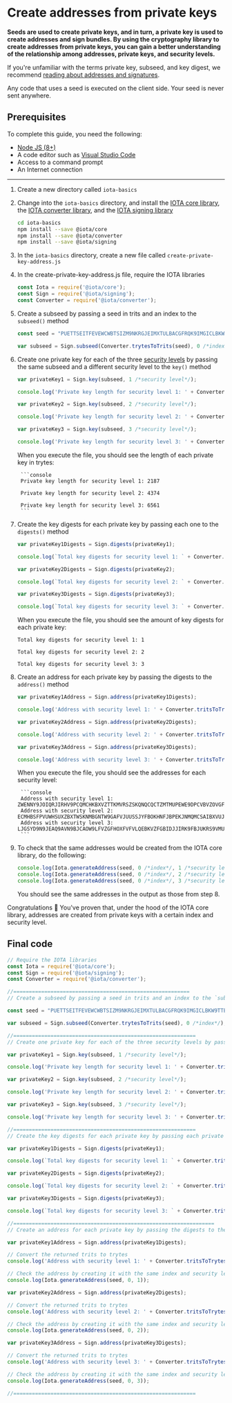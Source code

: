 # Create addresses from private keys

**Seeds are used to create private keys, and in turn, a private key is used to create addresses and sign bundles. By using the cryptography library to create addresses from private keys, you can gain a better understanding of the relationship among addresses, private keys, and security levels.**

If you're unfamiliar with the terms private key, subseed, and key digest, we recommend [reading about addresses and signatures](../concepts/addresses-and-signatures.md).

Any code that uses a seed is executed on the client side. Your seed is never sent anywhere.

## Prerequisites

To complete this guide, you need the following:

* [Node JS (8+)](https://nodejs.org/en/)
* A code editor such as [Visual Studio Code](https://code.visualstudio.com/Download)
* Access to a command prompt
* An Internet connection

---

1. Create a new directory called `iota-basics`

2. Change into the `iota-basics` directory, and install the [IOTA core library](https://github.com/iotaledger/iota.js/tree/next/packages/core), the [IOTA converter library](https://github.com/iotaledger/iota.js/tree/next/packages/converter), and the [IOTA signing library](https://github.com/iotaledger/iota.js/tree/next/packages/signing)

    ```bash
    cd iota-basics
    npm install --save @iota/core
    npm install --save @iota/converter
    npm install --save @iota/signing
    ```

3. In the `iota-basics` directory, create a new file called `create-private-key-address.js`

4. In the create-private-key-address.js file, require the IOTA libraries

    ```js
    const Iota = require('@iota/core');
    const Sign = require('@iota/signing');
    const Converter = require('@iota/converter');
    ```

5. Create a subseed by passing a seed in trits and an index to the `subseed()` method

    ```js
    const seed = "PUETTSEITFEVEWCWBTSIZM9NKRGJEIMXTULBACGFRQK9IMGICLBKW9TTEVSDQMGWKBXPVCBMMCXWMNPDX";

    var subseed = Sign.subseed(Converter.trytesToTrits(seed), 0 /*index*/);
    ```

6. Create one private key for each of the three [security levels](../references/security-levels.md) by passing the same subseed and a different security level to the `key()` method

    ```js
    var privateKey1 = Sign.key(subseed, 1 /*security level*/);

    console.log('Private key length for security level 1: ' + Converter.tritsToTrytes(privateKey1).length);

    var privateKey2 = Sign.key(subseed, 2 /*security level*/);

    console.log('Private key length for security level 2: ' + Converter.tritsToTrytes(privateKey2).length);

    var privateKey3 = Sign.key(subseed, 3 /*security level*/);

    console.log('Private key length for security level 3: ' + Converter.tritsToTrytes(privateKey3).length);
    ```

    When you execute the file, you should see the length of each private key in trytes:

        ```console
        Private key length for security level 1: 2187

        Private key length for security level 2: 4374

        Private key length for security level 3: 6561
        ```

7. Create the key digests for each private key by passing each one to the `digests()` method

    ```js
    var privateKey1Digests = Sign.digests(privateKey1);

    console.log(`Total key digests for security level 1: ` + Converter.tritsToTrytes(privateKey1Digests).length/81);

    var privateKey2Digests = Sign.digests(privateKey2);

    console.log(`Total key digests for security level 2: ` + Converter.tritsToTrytes(privateKey2Digests).length/81);

    var privateKey3Digests = Sign.digests(privateKey3);

    console.log(`Total key digests for security level 3: ` + Converter.tritsToTrytes(privateKey3Digests).length/81);
    ```

    When you execute the file, you should see the amount of key digests for each private key:

    ```console
    Total key digests for security level 1: 1

    Total key digests for security level 2: 2

    Total key digests for security level 3: 3
    ```

8. Create an address for each private key by passing the digests to the `address()` method

    ```js
    var privateKey1Address = Sign.address(privateKey1Digests);

    console.log('Address with security level 1: ' + Converter.tritsToTrytes(privateKey1Address));

    var privateKey2Address = Sign.address(privateKey2Digests);

    console.log('Address with security level 2: ' + Converter.tritsToTrytes(privateKey2Address));

    var privateKey3Address = Sign.address(privateKey3Digests);

    console.log('Address with security level 3: ' + Converter.tritsToTrytes(privateKey3Address));
    ```

    When you execute the file, you should see the addresses for each security level:

        ```console
        Address with security level 1: ZWENNY9JOIQRJIRHV9PCQMCHKBXVZTTKMVRSZSKQNQCQCTZMTMUPEWE9DPCVBVZOVGFFI9JYLTIFXGJAX
        Address with security level 2: ECMHBSFPVUWHSUXZBXTWSKNMBGNTW9GAFVJUUSSJYFBOKHNFJBPEKJNMQMCSAIBXVUJNQKUBFUXPEIY9B
        Address with security level 3: LJGSYD9N9JEAQ9AVN9BJCAOW9LFVZGFHOXFVFVLQEBKVZFGBIDJJIRK9FBJUKRS9VMUXTCXBRIOOEMQJ9
        ```

9. To check that the same addresses would be created from the IOTA core library, do the following:

    ```js
    console.log(Iota.generateAddress(seed, 0 /*index*/, 1 /*security level*/));
    console.log(Iota.generateAddress(seed, 0 /*index*/, 2 /*security level*/));
    console.log(Iota.generateAddress(seed, 0 /*index*/, 3 /*security level*/));
    ```

    You should see the same addresses in the output as those from step 8.
    
Congratulations :tada: You've proven that, under the hood of the IOTA core library, addresses are created from private keys with a certain index and security level.

## Final code

```js
// Require the IOTA libraries
const Iota = require('@iota/core');
const Sign = require('@iota/signing');
const Converter = require('@iota/converter');

//=========================================================
// Create a subseed by passing a seed in trits and an index to the `subseed()` method

const seed = "PUETTSEITFEVEWCWBTSIZM9NKRGJEIMXTULBACGFRQK9IMGICLBKW9TTEVSDQMGWKBXPVCBMMCXWMNPDX";

var subseed = Sign.subseed(Converter.trytesToTrits(seed), 0 /*index*/);

//===========================================================
// Create one private key for each of the three security levels by passing the same subseed and a different security level to the `key()` method

var privateKey1 = Sign.key(subseed, 1 /*security level*/);

console.log('Private key length for security level 1: ' + Converter.tritsToTrytes(privateKey1).length);

var privateKey2 = Sign.key(subseed, 2 /*security level*/);

console.log('Private key length for security level 2: ' + Converter.tritsToTrytes(privateKey2).length);

var privateKey3 = Sign.key(subseed, 3 /*security level*/);

console.log('Private key length for security level 3: ' + Converter.tritsToTrytes(privateKey3).length);

//===========================================================
// Create the key digests for each private key by passing each private key to the `digests()` method

var privateKey1Digests = Sign.digests(privateKey1);

console.log(`Total key digests for security level 1: ` + Converter.tritsToTrytes(privateKey1Digests).length/81);

var privateKey2Digests = Sign.digests(privateKey2);

console.log(`Total key digests for security level 2: ` + Converter.tritsToTrytes(privateKey2Digests).length/81);

var privateKey3Digests = Sign.digests(privateKey3);

console.log(`Total key digests for security level 3: ` + Converter.tritsToTrytes(privateKey3Digests).length/81);

//=================================================================
// Create an address for each private key by passing the digests to the `address()` method

var privateKey1Address = Sign.address(privateKey1Digests);

// Convert the returned trits to trytes
console.log('Address with security level 1: ' + Converter.tritsToTrytes(privateKey1Address));

// Check the address by creating it with the same index and security level using the Core JS library
console.log(Iota.generateAddress(seed, 0, 1));

var privateKey2Address = Sign.address(privateKey2Digests);

// Convert the returned trits to trytes
console.log('Address with security level 2: ' + Converter.tritsToTrytes(privateKey2Address));

// Check the address by creating it with the same index and security level using the Core JS library
console.log(Iota.generateAddress(seed, 0, 2));

var privateKey3Address = Sign.address(privateKey3Digests);

// Convert the returned trits to trytes
console.log('Address with security level 3: ' + Converter.tritsToTrytes(privateKey3Address));

// Check the address by creating it with the same index and security level using the Core JS library
console.log(Iota.generateAddress(seed, 0, 3));

//===========================================================
```

